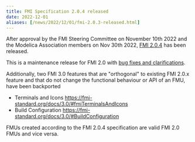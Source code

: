 ```yaml
---
title: FMI Specification 2.0.4 released
date: 2022-12-01
aliases: [/news/2022/12/01/fmi-2.0.3-released.html]
---
```


After approval by the FMI Steering Committee on November 10th 2022 and the Modelica Association members on Nov 30th 2022, [FMI 2.0.4](https://github.com/modelica/fmi-standard/releases/tag/v2.0.4) has been released.

This is a maintenance release for FMI 2.0 with [bug fixes and clarifications](https://github.com/modelica/fmi-standard/blob/support/v2.0.x/CHANGELOG.md).

Additionally, two FMI 3.0 features that are "orthogonal" to existing FMI 2.0.x feature and that do not change the functional behaviour or API of an FMU, have been backported 

-	Terminals and Icons https://fmi-standard.org/docs/3.0/#fmiTerminalsAndIcons
- 	Build Configuration https://fmi-standard.org/docs/3.0/#BuildConfiguration


FMUs created according to the FMI 2.0.4 specification are valid FMI 2.0 FMUs and vice versa.
